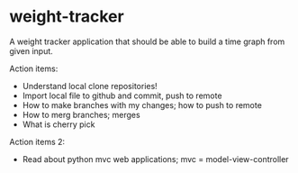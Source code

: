 # weight-tracker
A weight tracker application that should be able to build a time graph from given input.

Action items:
* Understand local clone repositories!
* Import local file to github and commit, push to remote
* How to make branches with my changes; how to push to remote
* How to merg branches; merges
* What is cherry pick

Action items 2:
* Read about python mvc web applications; mvc = model-view-controller
